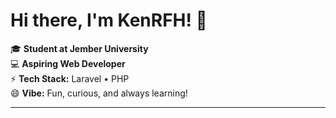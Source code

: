 # Hi there, I'm KenRFH! 👋

🎓 **Student at Jember University**  
💻 **Aspiring Web Developer**  
⚡ **Tech Stack:** Laravel • PHP  
😄 **Vibe:** Fun, curious, and always learning!

---

